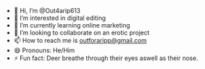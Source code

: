 - 👋 Hi, I’m @Out4arip613
- 👀 I’m interested in digital editing 
- 🌱 I’m currently learning online marketing
- 💞️ I’m looking to collaborate on an erotic project
- 📫 How to reach me is outforaripp@gmail.com 
- 😄 Pronouns: He/Him
- ⚡ Fun fact: Deer breathe through their eyes aswell as their nose.

<!---
Out4arip613/Out4arip613 is a ✨ special ✨ repository because its `README.md` (this file) appears on your GitHub profile.
You can click the Preview link to take a look at your changes.
--->
